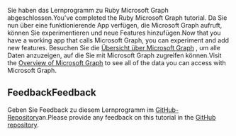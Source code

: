 <!-- markdownlint-disable MD002 MD041 -->

<span data-ttu-id="261da-101">Sie haben das Lernprogramm zu Ruby Microsoft Graph abgeschlossen.</span><span class="sxs-lookup"><span data-stu-id="261da-101">You've completed the Ruby Microsoft Graph tutorial.</span></span> <span data-ttu-id="261da-102">Da Sie nun über eine funktionierende App verfügen, die Microsoft Graph aufruft, können Sie experimentieren und neue Features hinzufügen.</span><span class="sxs-lookup"><span data-stu-id="261da-102">Now that you have a working app that calls Microsoft Graph, you can experiment and add new features.</span></span> <span data-ttu-id="261da-103">Besuchen Sie die [Übersicht über Microsoft Graph](/graph/overview) , um alle Daten anzuzeigen, auf die Sie mit Microsoft Graph zugreifen können.</span><span class="sxs-lookup"><span data-stu-id="261da-103">Visit the [Overview of Microsoft Graph](/graph/overview) to see all of the data you can access with Microsoft Graph.</span></span>

## <a name="feedback"></a><span data-ttu-id="261da-104">Feedback</span><span class="sxs-lookup"><span data-stu-id="261da-104">Feedback</span></span>

<span data-ttu-id="261da-105">Geben Sie Feedback zu diesem Lernprogramm im [GitHub-Repository](https://github.com/microsoftgraph/msgraph-training-rubyrailsapp)an.</span><span class="sxs-lookup"><span data-stu-id="261da-105">Please provide any feedback on this tutorial in the [GitHub repository](https://github.com/microsoftgraph/msgraph-training-rubyrailsapp).</span></span>
